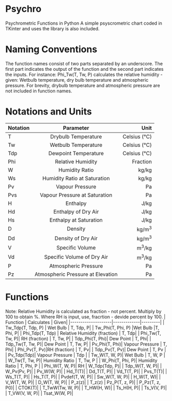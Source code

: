 # Psychro
Psychrometric Functions in Python
A simple psyscrometric chart coded in TKinter and uses the library is also included.

# Naming Conventions
The function names consist of two parts separated by an underscore. The first part indicates the output of the function and the second part indicates the inputs. For instance: Phi_Tw(T, Tw, P) calculates the relative humidity - given: Wetbulb temperature, dry bulb temperature and atmospheric pressure. For brevity, drybulb temperature and atmospheric pressure are not included in function names.

# Notations and Units
| Notation  | Parameter           | Unit          |
| --------- |:-------------:      | -----:        |
| T         | Drybulb Temperature | Celsius (&deg;C)|
| Tw        | Wetbulb Temperature | Celsius (&deg;C)|
| Tdp       | Dewpoint Temperature| Celsius (&deg;C)|
| Phi       | Relative Humidity   | Fraction      |
| W         | Humidity Ratio      | kg/kg         |
| Ws        | Humidity Ratio at Saturation|  kg/kg|
| Pv        | Vapour Pressure     | Pa            |
| Pvs       | Vapour Pressure at Saturation| Pa   |
| H         | Enthalpy            |   J/kg            |
| Hd        | Enthalpy of Dry Air |   J/kg            |
| Hs        | Enthalpy at Saturation| J/kg            |
| D         | Density             |  kg/m<sup>3</sup>             |
| Dd        | Density of Dry Air  | kg/m<sup>3</sup>              |
| V         | Specific Volume     | m<sup>3</sup>/kg              |
| Vd        | Specific Volume of Dry Air|   m<sup>3</sup>/kg      |
| P         | Atmospheric Pressure|   Pa            |
| Pz        | Atmospheric Pressure at Elevation| Pa |

# Functions
Note: Relative Humidity is calculated as fraction - not percent. Multiply by 100 to obtain %. Where RH is input, use, fracrtion - devide percent by 100.
| Function          | Calculates  | Given|
|--------------------|-------------|---------|
| Tw_Tdp(T, Tdp, P) | Wet Bulb          | T, Tdp, P|
| Tw_Phi(T, Phi, P) |Wet Bulb           |T, Phi, P|
| Phi_Tdp(T, Tdp)  | Relative Humidity (fraction) | T, Tdp|
| Phi_Tw(T, Tw, P)| RH (fraction) | T, Tw, P|
| Tdp_Phi(T, Phi)| Dew Point | T, Phi|
| Tdp_Tw(T, Tw, P)| Dew Point | T, Tw, P|
| Pv_Phi(T, Phi)| Vapour Pressure | T, Phi|
| Phi_Pv(T, Pv)|RH (fraction) | T, Pv|
| Tdp_Pv(T, Pv)| Dew Point | T, Pv |
| Pv_Tdp(Tdp)| Vapour Pressure | Tdp |
| Tw_W(T, W, P)| Wet Bulb | T, W, P |
| W_Tw(T, Tw, P)| Humidity Ratio | T, Tw, P |
| W_Phi(T, Phi, P)| Humidity Ratio | T, Phi, P |
| Phi_W(T, W, P)| RH
| W_Tdp(Tdp, P)|
| Tdp_W(T, W, P)|
| W_Pv(Pv, P)|
| Pv_W(W, P)|
| Hd_T(T)|
| Dd_T(T, P)|
| Vd_T(T, P)|
| Pvs_T(T)|
| Ws_T(T, P)|
| Hs_T(T, P)|
| Pvdef(T, W, P)|
| Sw_W(T, W, P)|
| H_W(T, W)|
| V_W(T, W, P)|
| D_W(T, W, P)|
| P_z(z)|
| T_z(z)
| Pz_P(T, z, P)|
| P_Pz(T, z, P0)|
| CTOK(T)|
| T_TwW(Tw, W, P)|
| T_HW(H, W)|
| Ts_H(H, P)|
| Ts_V(V, P)|
| T_VW(V, W, P)|
| Tsat_W(W, P)|

